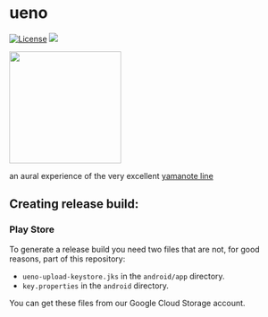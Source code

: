 # ueno

[![License](https://img.shields.io/badge/license-MIT-green.svg?style=flat)](https://github.com/tramlinehq/ueno/blob/master/LICENSE)
[![](https://img.shields.io/itunes/v/1658845856)](https://apps.apple.com/us/app/ueno/id1658845856)

<img src="https://user-images.githubusercontent.com/50663/220053519-3dab4fe3-f287-43c3-8428-39634f1bdba3.png" height="200" target="_blank">

an aural experience of the very excellent [yamanote line](https://en.wikipedia.org/wiki/Yamanote_Line)

## Creating release build:

### Play Store

To generate a release build you need two files that are not, for good reasons, part of this repository:

- `ueno-upload-keystore.jks` in the `android/app` directory.
- `key.properties` in the `android` directory.

You can get these files from our Google Cloud Storage account.
